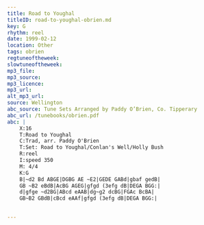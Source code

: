```yaml
---
title: Road to Youghal
titleID: road-to-youghal-obrien.md
key: G
rhythm: reel
date: 1999-02-12
location: Other
tags: obrien
regtuneoftheweek:
slowtuneoftheweek:
mp3_file:
mp3_source:
mp3_licence:
mp3_url:
alt_mp3_url:
source: Wellington
abc_source: Tune Sets Arranged by Paddy O’Brien, Co. Tipperary
abc_url: /tunebooks/obrien.pdf
abc: |
    X:16
    T:Road to Youghal
    C:Trad, arr. Paddy O'Brien
    T:Set: Road to Youghal/Conlan's Well/Holly Bush
    R:reel
    I:speed 350
    M: 4/4
    K:G
    B|~d2 Bd ABGE|DGBG AE ~E2|GEDE GABd|gbaf gedB|
    GB ~B2 eBdB|AcBG AGEG|gfgd (3efg dB|DEGA BGG:|
    d|gfge ~d2BG|ABcd eAAB|dg~g2 dcBG|FGAc BcBA|
    GB~B2 GBdB|cBcd eAAf|gfgd (3efg dB|DEGA BGG:|
    

---
```

